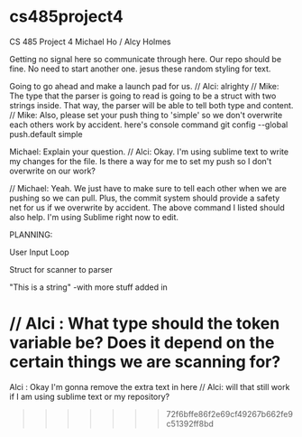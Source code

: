 # cs485project4
CS 485 Project 4
Michael Ho / Alcy Holmes

Getting no signal here so communicate through here.  Our repo should be fine.  No need to start another one.
jesus these random styling for text.

Going to go ahead and make a launch pad for us.
// Alci: alrighty
// Mike: The type that the parser is going to read is going to be a struct with two strings inside.  That way, the parser will be able to tell both type and content.
// Mike: Also, please set your push thing to 'simple' so we don't overwrite each others work by accident.  here's console command
		git config --global push.default simple

Michael: Explain your question.
// Alci: Okay. I'm using sublime text to write my changes for the file. Is there a way for me to set my push so I don't overwrite on our work?

// Michael: Yeah.  We just have to make sure to tell each other when we are pushing so we can pull.  Plus, the commit system should provide a safety net for us if we overwrite by accident.  The above command I listed should also help.  I'm using Sublime right now to edit.



PLANNING:

User Input Loop

Struct for scanner to parser

"This is a string" -with more stuff added in

// Alci : What type should the token variable be? Does it depend on the certain things we are scanning for?
=======
Alci : Okay I'm gonna remove the extra text in here
// Alci: will that still work if I am using sublime text or my repository?
>>>>>>> 72f6bffe86f2e69cf49267b662fe9c51392ff8bd
